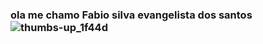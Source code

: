 ### ola me chamo Fabio silva evangelista dos santos ![thumbs-up_1f44d](https://user-images.githubusercontent.com/94015767/197343495-597ab249-151a-4a0c-a4fa-ef30798b4534.png)


